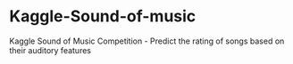 # Kaggle-Sound-of-music
Kaggle Sound of Music Competition - Predict the rating of songs based on their auditory features
